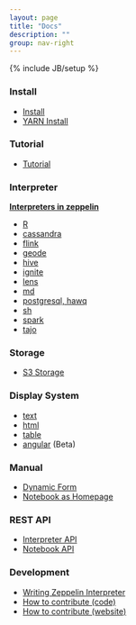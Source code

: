 ```yaml
---
layout: page
title: "Docs"
description: ""
group: nav-right
---
```

<!--
Licensed under the Apache License, Version 2.0 (the "License");
you may not use this file except in compliance with the License.
You may obtain a copy of the License at

http://www.apache.org/licenses/LICENSE-2.0

Unless required by applicable law or agreed to in writing, software
distributed under the License is distributed on an "AS IS" BASIS,
WITHOUT WARRANTIES OR CONDITIONS OF ANY KIND, either express or implied.
See the License for the specific language governing permissions and
limitations under the License.
-->
{% include JB/setup %}

### Install

* [Install](./install/install.html)
* [YARN Install](./install/yarn_install.html)

### Tutorial

* [Tutorial](./tutorial/tutorial.html)

### Interpreter

**[Interpreters in zeppelin](manual/interpreters.html)**

* [R](./interpreter/r.html)
* [cassandra](./interpreter/cassandra.html)
* [flink](./interpreter/flink.html)
* [geode](./interpreter/geode.html)
* [hive](../docs/pleasecontribute.html)
* [ignite](./interpreter/ignite.html)
* [lens](./interpreter/lens.html)
* [md](../docs/pleasecontribute.html)
* [postgresql, hawq](./interpreter/postgresql.html)
* [sh](../docs/pleasecontribute.html)
* [spark](./interpreter/spark.html)
* [tajo](../docs/pleasecontribute.html)

### Storage
* [S3 Storage](./storage/storage.html)

### Display System

* [text](./displaysystem/display.html)
* [html](./displaysystem/display.html#html)
* [table](./displaysystem/table.html)
* [angular](./displaysystem/angular.html) (Beta)

### Manual

* [Dynamic Form](./manual/dynamicform.html)
* [Notebook as Homepage](./manual/notebookashomepage.html)

### REST API
 * [Interpreter API](./rest-api/rest-interpreter.html)
 * [Notebook API](./rest-api/rest-notebook.html)

### Development

* [Writing Zeppelin Interpreter](./development/writingzeppelininterpreter.html)
* [How to contribute (code)](./development/howtocontribute.html)
* [How to contribute (website)](./development/howtocontributewebsite.html)
